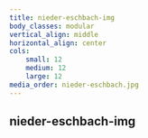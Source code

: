 ```yaml
---
title: nieder-eschbach-img
body_classes: modular
vertical_align: middle
horizontal_align: center
cols:
    small: 12
    medium: 12
    large: 12
media_order: nieder-eschbach.jpg
---
```


## nieder-eschbach-img
<!-- <section class="partners modular"  style="width:500px; height:500px;">
    <div class="grid-x">
        <div class="cell small-12">
            <h2>Jetzt partner werden</h2>
        </div>
    </div>
    <div class="grid-x grid-margin-x ">
        <div class="cell small-12 large-6 flex-container auto mt1">
            <div class="img--wrapper">
                <img src="/user/pages/01.partners/01._main/nieder-eschbach.jpg" alt="1259 Jahre Nieder-Eschbach">
            </div>
        </div>
    </div>
</section> -->